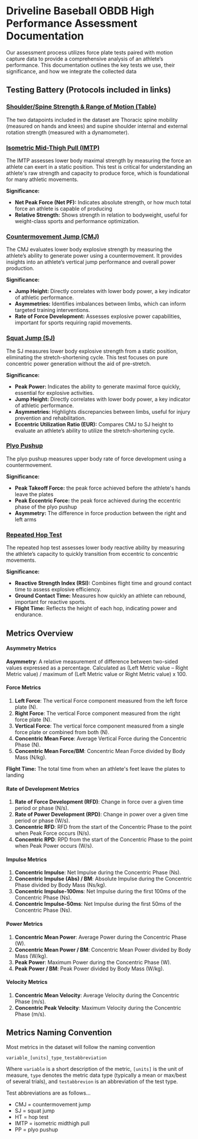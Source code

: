 # **Driveline Baseball OBDB High Performance Assessment Documentation**

Our assessment process utilizes force plate tests paired with motion capture data to provide a comprehensive analysis of an athlete’s performance. This documentation outlines the key tests we use, their significance, and how we integrate the collected data

## **Testing Battery (Protocols included in links)**

### [**Shoulder/Spine Strength & Range of Motion (Table)**](https://vimeo.com/382787527/9cf56a289c)

The two datapoints included in the dataset are Thoracic spine mobility (measured on hands and knees) and supine shoulder internal and external rotation strength (measured with a dynamometer).

### [**Isometric Mid-Thigh Pull (IMTP)**](https://vimeo.com/972866323/3cc3060c4a)

The IMTP assesses lower body maximal strength by measuring the force an athlete can exert in a static position. This test is critical for understanding an athlete's raw strength and capacity to produce force, which is foundational for many athletic movements.

**Significance:**

* **Net Peak Force (Net PF):** Indicates absolute strength, or how much total force an athlete is capable of producing  
* **Relative Strength:** Shows strength in relation to bodyweight, useful for weight-class sports and performance optimization.

### [**Countermovement Jump (CMJ)**](https://vimeo.com/972660522/7656aa79fa)

The CMJ evaluates lower body explosive strength by measuring the athlete’s ability to generate power using a countermovement. It provides insights into an athlete’s vertical jump performance and overall power production.

**Significance:**

* **Jump Height:** Directly correlates with lower body power, a key indicator of athletic performance.  
* **Asymmetries:** Identifies imbalances between limbs, which can inform targeted training interventions.  
* **Rate of Force Development:** Assesses explosive power capabilities, important for sports requiring rapid movements.

### [**Squat Jump (SJ)**](https://vimeo.com/972826412/9daaa9c9cf)

The SJ measures lower body explosive strength from a static position, eliminating the stretch-shortening cycle. This test focuses on pure concentric power generation without the aid of pre-stretch.

**Significance:**

* **Peak Power:** Indicates the ability to generate maximal force quickly, essential for explosive activities.  
* **Jump Height:** Directly correlates with lower body power, a key indicator of athletic performance.  
* **Asymmetries:** Highlights discrepancies between limbs, useful for injury prevention and rehabilitation.  
* **Eccentric Utilization Ratio (EUR):** Compares CMJ to SJ height to evaluate an athlete’s ability to utilize the stretch-shortening cycle.

### [**Plyo Pushup**](https://vimeo.com/991424293/9c27f2b889?share=copy)

The plyo pushup measures upper body rate of force development using a countermovement.

**Significance:**

* **Peak Takeoff Force:** the peak force achieved before the athlete's hands leave the plates
* **Peak Eccentric Force:** the peak force achieved during the eccentric phase of the plyo pushup
* **Asymmetry:** The difference in force production between the right and left arms


### [**Repeated Hop Test**](https://vimeo.com/manage/videos/972840700/05fb7485ca)

The repeated hop test assesses lower body reactive ability by measuring the athlete’s capacity to quickly transition from eccentric to concentric movements. 

**Significance:**

* **Reactive Strength Index (RSI):** Combines flight time and ground contact time to assess explosive efficiency.  
* **Ground Contact Time:** Measures how quickly an athlete can rebound, important for reactive sports.  
* **Flight Time:** Reflects the height of each hop, indicating power and endurance.

## **Metrics Overview** 

#### **Asymmetry Metrics**

**Asymmetry**: A relative measurement of difference between two-sided values expressed as a percentage. Calculated as (Left Metric value – Right Metric value) / maximum of (Left Metric value or Right Metric value) x 100\.

#### **Force Metrics**

1. **Left Force**: The vertical Force component measured from the left force plate (N).  
2. **Right Force**: The vertical Force component measured from the right force plate (N).  
3. **Vertical Force**: The vertical force component measured from a single force plate or combined from both (N).  
4. **Concentric Mean Force**: Average Vertical Force during the Concentric Phase (N).  
5. **Concentric Mean Force/BM**: Concentric Mean Force divided by Body Mass (N/kg).

**Flight Time:** The total time from when an athlete's feet leave the plates to landing


#### **Rate of Development Metrics**

1. **Rate of Force Development (RFD)**: Change in force over a given time period or phase (N/s).  
2. **Rate of Power Development (RPD)**: Change in power over a given time period or phase (W/s).  
3. **Concentric RFD**: RFD from the start of the Concentric Phase to the point when Peak Force occurs (N/s).  
4. **Concentric RPD**: RPD from the start of the Concentric Phase to the point when Peak Power occurs (W/s).

#### **Impulse Metrics**

1. **Concentric Impulse**: Net Impulse during the Concentric Phase (Ns).  
2. **Concentric Impulse (Abs) / BM**: Absolute Impulse during the Concentric Phase divided by Body Mass (Ns/kg).  
3. **Concentric Impulse-100ms**: Net Impulse during the first 100ms of the Concentric Phase (Ns).  
4. **Concentric Impulse-50ms**: Net Impulse during the first 50ms of the Concentric Phase (Ns).

#### **Power Metrics**

1. **Concentric Mean Power**: Average Power during the Concentric Phase (W).  
2. **Concentric Mean Power / BM**: Concentric Mean Power divided by Body Mass (W/kg).  
3. **Peak Power**: Maximum Power during the Concentric Phase (W).  
4. **Peak Power / BM**: Peak Power divided by Body Mass (W/kg).

#### **Velocity Metrics**

1. **Concentric Mean Velocity**: Average Velocity during the Concentric Phase (m/s).  
2. **Concentric Peak Velocity**: Maximum Velocity during the Concentric Phase (m/s).


## **Metrics Naming Convention** ##

Most metrics in the dataset will follow the naming convention

`variable_[units]_type_testabbreviation`

Where `variable` is a short description of the metric, `[units]` is the unit of measure, `type` denotes the metric data type (typically a mean or max/best of several trials), and `testabbrevion` is an abbreviation of the test type.

Test abbreviations are as follows...

- CMJ = countermovement jump
- SJ = squat jump
- HT = hop test
- IMTP = isometric midthigh pull
- PP = plyo pushup

